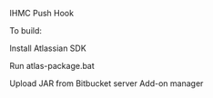 IHMC Push Hook

To build:

Install Atlassian SDK

Run atlas-package.bat

Upload JAR from Bitbucket server Add-on manager

